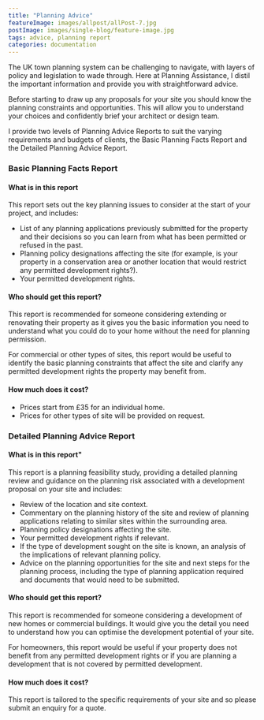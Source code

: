 ```yaml
---
title: "Planning Advice"
featureImage: images/allpost/allPost-7.jpg
postImage: images/single-blog/feature-image.jpg
tags: advice, planning report
categories: documentation
---
```


The UK town planning system can be challenging to navigate, with layers of policy and legislation to wade through. Here at Planning Assistance, I distil the important information and provide you with straightforward advice.

Before starting to draw up any proposals for your site you should know the planning constraints and opportunities. This will allow you to understand your choices and confidently brief your architect or design team.

I provide two levels of Planning Advice Reports to suit the varying requirements and budgets of clients, the Basic Planning Facts Report and the Detailed Planning Advice Report.

### Basic Planning Facts Report

#### What is in this report

This report sets out the key planning issues to consider at the start of your project, and includes:

- List of any planning applications previously submitted for the property and their decisions so you can learn from what has been permitted or refused in the past.
- Planning policy designations affecting the site (for example, is your property in a conservation area or another location that would restrict any permitted development rights?).
- Your permitted development rights.

#### Who should get this report?

This report is recommended for someone considering extending or renovating their property as it gives you the basic information you need to understand what you could do to your home without the need for planning permission.

For commercial or other types of sites, this report would be useful to identify the basic planning constraints that affect the site and clarify any permitted development rights the property may benefit from.

#### How much does it cost?

- Prices start from £35 for an individual home.
- Prices for other types of site will be provided on request.

### Detailed Planning Advice Report

#### What is in this report"

This report is a planning feasibility study, providing a detailed planning review and guidance on the planning risk associated with a development proposal on your site and includes:

- Review of the location and site context.
- Commentary on the planning history of the site and review of planning applications relating to similar sites within the surrounding area.
- Planning policy designations affecting the site.
- Your permitted development rights if relevant.
- If the type of development sought on the site is known, an analysis of the implications of relevant planning policy.
- Advice on the planning opportunities for the site and next steps for the planning process, including the type of planning application required and documents that would need to be submitted.

#### Who should get this report?

This report is recommended for someone considering a development of new homes or commercial buildings. It would give you the detail you need to understand how you can optimise the development potential of your site.

For homeowners, this report would be useful if your property does not benefit from any permitted development rights or if you are planning a development that is not covered by permitted development.

#### How much does it cost?

This report is tailored to the specific requirements of your site and so please submit an enquiry for a quote.
